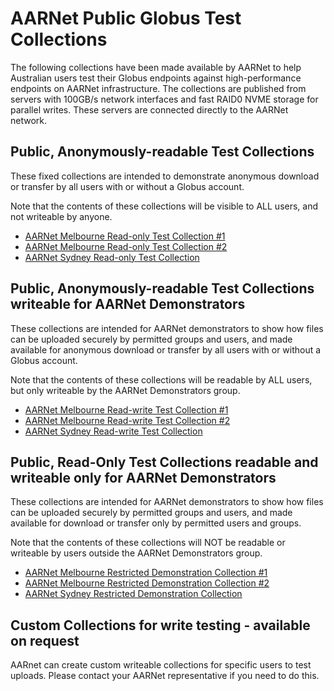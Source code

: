 # AARNet Public Globus Test Collections

The following collections have been made available by AARNet to help Australian users test their Globus endpoints against high-performance endpoints on AARNet infrastructure.
The collections are published from servers with 100GB/s network interfaces and fast RAID0 NVME storage for parallel writes. These servers are connected directly to the AARNet network.

## Public, Anonymously-readable Test Collections

These fixed collections are intended to demonstrate anonymous download or transfer by all users with or without a Globus account.

Note that the contents of these collections will be visible to ALL users, and not writeable by anyone.

- [AARNet Melbourne Read-only Test Collection #1](https://app.globus.org/file-manager?origin_id=af7fa138-6565-4a6e-a863-2292a34fa1eb&origin_path=%2F&two_pane=false)
- [AARNet Melbourne Read-only Test Collection #2](https://app.globus.org/file-manager?origin_id=ea66df1d-7642-4e90-99ae-87a11e4c0678&origin_path=%2F&two_pane=false)
- [AARNet Sydney Read-only Test Collection](https://app.globus.org/file-manager?origin_id=481dde3c-15cc-4521-befa-68a37a2346f8&origin_path=%2F&two_pane=false)

## Public, Anonymously-readable Test Collections writeable for AARNet Demonstrators

These collections are intended for AARNet demonstrators to show how files can be uploaded securely by permitted groups and users, and made available for anonymous download or transfer by all users with or without a Globus account.

Note that the contents of these collections will be readable by ALL users, but only writeable by the AARNet Demonstrators group.

- [AARNet Melbourne Read-write Test Collection #1](https://app.globus.org/file-manager?origin_id=cd03197a-3ac5-4152-adbc-2dd7cf719a6f&origin_path=%2F&two_pane=false)
- [AARNet Melbourne Read-write Test Collection #2](https://app.globus.org/file-manager?origin_id=006f4bd3-24f7-42c7-9f2a-151f28845338&origin_path=%2F&two_pane=false)
- [AARNet Sydney Read-write Test Collection](https://app.globus.org/file-manager?origin_id=acacff14-5b44-4fe1-8ab2-a9836146d9b9&origin_path=%2F&two_pane=false)

## Public, Read-Only Test Collections readable and writeable only for AARNet Demonstrators

These collections are intended for AARNet demonstrators to show how files can be uploaded securely by permitted groups and users, and made available for download or transfer only by permitted users and groups.

Note that the contents of these collections will NOT be readable or writeable by users outside the AARNet Demonstrators group.

- [AARNet Melbourne Restricted Demonstration Collection #1](https://app.globus.org/file-manager?origin_id=d0795ba5-46a4-4672-9414-57a58d94c1da&origin_path=%2F&two_pane=false)
- [AARNet Melbourne Restricted Demonstration Collection #2](https://app.globus.org/file-manager?origin_id=4f61ba54-3a64-4ace-9b18-487317acbb0b&origin_path=%2F&two_pane=false)
- [AARNet Sydney Restricted Demonstration Collection](https://app.globus.org/file-manager?origin_id=8360af02-46f3-4371-9920-92209d19fac8&origin_path=%2F&two_pane=false)

## Custom Collections for write testing - available on request

AARnet can create custom writeable collections for specific users to test uploads. Please contact your AARNet representative if you need to do this.